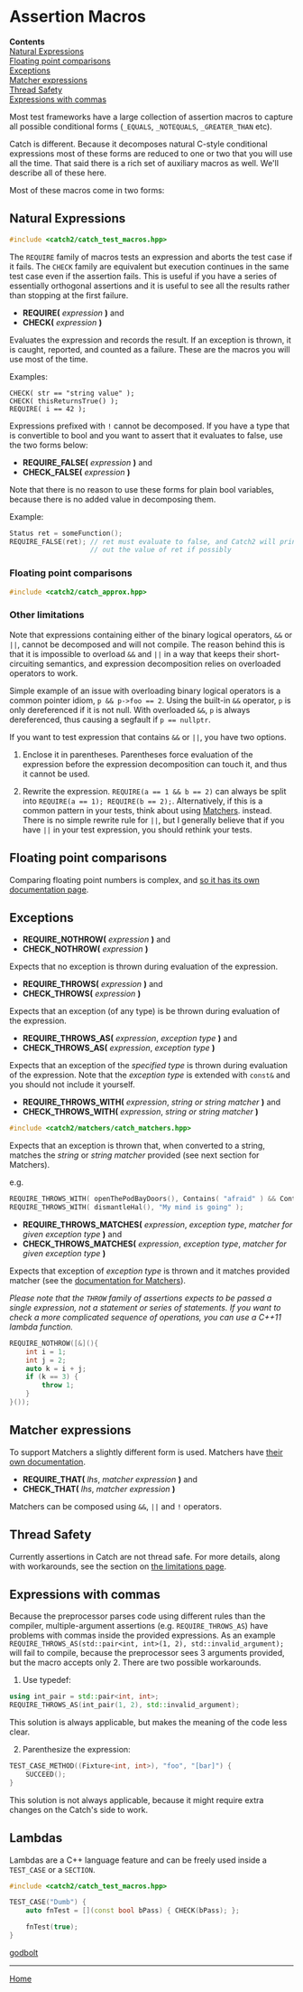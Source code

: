 <a id="top"></a>
# Assertion Macros

**Contents**<br>
[Natural Expressions](#natural-expressions)<br>
[Floating point comparisons](#floating-point-comparisons)<br>
[Exceptions](#exceptions)<br>
[Matcher expressions](#matcher-expressions)<br>
[Thread Safety](#thread-safety)<br>
[Expressions with commas](#expressions-with-commas)<br>

Most test frameworks have a large collection of assertion macros to capture all possible conditional forms (```_EQUALS```, ```_NOTEQUALS```, ```_GREATER_THAN``` etc).

Catch is different. Because it decomposes natural C-style conditional expressions most of these forms are reduced to one or two that you will use all the time. That said there is a rich set of auxiliary macros as well. We'll describe all of these here.

Most of these macros come in two forms:

## Natural Expressions
```cpp
#include <catch2/catch_test_macros.hpp>
```

The ```REQUIRE``` family of macros tests an expression and aborts the test case if it fails.
The ```CHECK``` family are equivalent but execution continues in the same test case even if the assertion fails. This is useful if you have a series of essentially orthogonal assertions and it is useful to see all the results rather than stopping at the first failure.

* **REQUIRE(** _expression_ **)** and
* **CHECK(** _expression_ **)**

Evaluates the expression and records the result. If an exception is thrown, it is caught, reported, and counted as a failure. These are the macros you will use most of the time.

Examples:
```
CHECK( str == "string value" );
CHECK( thisReturnsTrue() );
REQUIRE( i == 42 );
```

Expressions prefixed with `!` cannot be decomposed. If you have a type
that is convertible to bool and you want to assert that it evaluates to
false, use the two forms below:


* **REQUIRE_FALSE(** _expression_ **)** and
* **CHECK_FALSE(** _expression_ **)**

Note that there is no reason to use these forms for plain bool variables,
because there is no added value in decomposing them.

Example:
```cpp
Status ret = someFunction();
REQUIRE_FALSE(ret); // ret must evaluate to false, and Catch2 will print
                    // out the value of ret if possibly
```

### Floating point comparisons
```cpp
#include <catch2/catch_approx.hpp>
```

### Other limitations

Note that expressions containing either of the binary logical operators,
`&&` or `||`, cannot be decomposed and will not compile. The reason behind
this is that it is impossible to overload `&&` and `||` in a way that
keeps their short-circuiting semantics, and expression decomposition
relies on overloaded operators to work.

Simple example of an issue with overloading binary logical operators
is a common pointer idiom, `p && p->foo == 2`. Using the built-in `&&`
operator, `p` is only dereferenced if it is not null. With overloaded
`&&`, `p` is always dereferenced, thus causing a segfault if
`p == nullptr`.

If you want to test expression that contains `&&` or `||`, you have two
options.

1) Enclose it in parentheses. Parentheses force evaluation of the expression
   before the expression decomposition can touch it, and thus it cannot
   be used.

2) Rewrite the expression. `REQUIRE(a == 1 && b == 2)` can always be split
   into `REQUIRE(a == 1); REQUIRE(b == 2);`. Alternatively, if this is a
   common pattern in your tests, think about using [Matchers](#matcher-expressions).
   instead. There is no simple rewrite rule for `||`, but I generally
   believe that if you have `||` in your test expression, you should rethink
   your tests.


## Floating point comparisons

Comparing floating point numbers is complex, and [so it has its own
documentation page](comparing-floating-point-numbers.md#top).


## Exceptions

* **REQUIRE_NOTHROW(** _expression_ **)** and
* **CHECK_NOTHROW(** _expression_ **)**

Expects that no exception is thrown during evaluation of the expression.

* **REQUIRE_THROWS(** _expression_ **)** and
* **CHECK_THROWS(** _expression_ **)**

Expects that an exception (of any type) is be thrown during evaluation of the expression.

* **REQUIRE_THROWS_AS(** _expression_, _exception type_ **)** and
* **CHECK_THROWS_AS(** _expression_, _exception type_ **)**

Expects that an exception of the _specified type_ is thrown during evaluation of the expression. Note that the _exception type_ is extended with `const&` and you should not include it yourself.

* **REQUIRE_THROWS_WITH(** _expression_, _string or string matcher_ **)** and
* **CHECK_THROWS_WITH(** _expression_, _string or string matcher_ **)**
```cpp
#include <catch2/matchers/catch_matchers.hpp>
```
Expects that an exception is thrown that, when converted to a string, matches the _string_ or _string matcher_ provided (see next section for Matchers).

e.g.
```cpp
REQUIRE_THROWS_WITH( openThePodBayDoors(), Contains( "afraid" ) && Contains( "can't do that" ) );
REQUIRE_THROWS_WITH( dismantleHal(), "My mind is going" );
```

* **REQUIRE_THROWS_MATCHES(** _expression_, _exception type_, _matcher for given exception type_ **)** and
* **CHECK_THROWS_MATCHES(** _expression_, _exception type_, _matcher for given exception type_ **)**

Expects that exception of _exception type_ is thrown and it matches provided matcher (see the [documentation for Matchers](matchers.md#top)).


_Please note that the `THROW` family of assertions expects to be passed a single expression, not a statement or series of statements. If you want to check a more complicated sequence of operations, you can use a C++11 lambda function._

```cpp
REQUIRE_NOTHROW([&](){
    int i = 1;
    int j = 2;
    auto k = i + j;
    if (k == 3) {
        throw 1;
    }
}());
```



## Matcher expressions

To support Matchers a slightly different form is used. Matchers have [their own documentation](matchers.md#top).

* **REQUIRE_THAT(** _lhs_, _matcher expression_ **)** and
* **CHECK_THAT(** _lhs_, _matcher expression_ **)**

Matchers can be composed using `&&`, `||` and `!` operators.

## Thread Safety

Currently assertions in Catch are not thread safe.
For more details, along with workarounds, see the section on [the limitations page](limitations.md#thread-safe-assertions).

## Expressions with commas

Because the preprocessor parses code using different rules than the
compiler, multiple-argument assertions (e.g. `REQUIRE_THROWS_AS`) have
problems with commas inside the provided expressions. As an example
`REQUIRE_THROWS_AS(std::pair<int, int>(1, 2), std::invalid_argument);`
will fail to compile, because the preprocessor sees 3 arguments provided,
but the macro accepts only 2. There are two possible workarounds.

1) Use typedef:
```cpp
using int_pair = std::pair<int, int>;
REQUIRE_THROWS_AS(int_pair(1, 2), std::invalid_argument);
```

This solution is always applicable, but makes the meaning of the code
less clear.

2) Parenthesize the expression:
```cpp
TEST_CASE_METHOD((Fixture<int, int>), "foo", "[bar]") {
    SUCCEED();
}
```

This solution is not always applicable, because it might require extra
changes on the Catch's side to work.

## Lambdas
Lambdas are a C++ language feature and can be freely used inside a `TEST_CASE` or a `SECTION`.

```cpp
#include <catch2/catch_test_macros.hpp>

TEST_CASE("Dumb") {
    auto fnTest = [](const bool bPass) { CHECK(bPass); };

    fnTest(true);
}
```
[godbolt](https://catch2.godbolt.org/z/ebdr9vKcj)

---

[Home](Readme.md#top)
